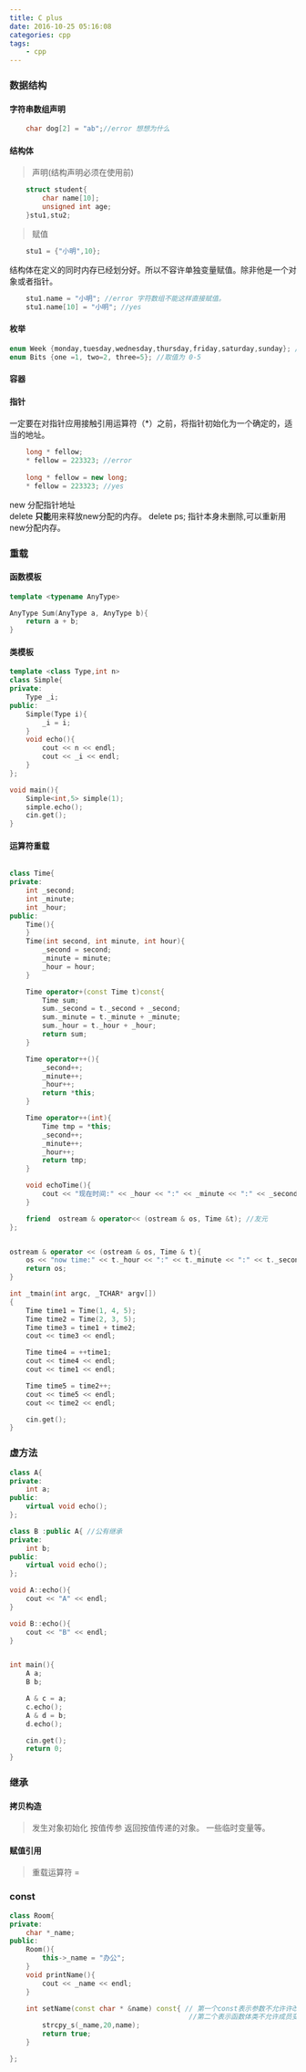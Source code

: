 ```yaml
---
title: C plus
date: 2016-10-25 05:16:08
categories: cpp
tags:
    - cpp
---
```


### 数据结构

#### 字符串数组声明
```cpp
    char dog[2] = "ab";//error 想想为什么
```

#### 结构体
> 声明(结构声明必须在使用前)
```cpp
    struct student{
    	char name[10];
    	unsigned int age;
    }stu1,stu2;
```
> 赋值
```cpp
    stu1 = {"小明",10}; 
```
结构体在定义的同时内存已经划分好。所以不容许单独变量赋值。除非他是一个对象或者指针。
```cpp
    stu1.name = "小明"; //error 字符数组不能这样直接赋值。
    stu1.name[10] = "小明"; //yes 
```
#### 枚举
```cpp
enum Week {monday,tuesday,wednesday,thursday,friday,saturday,sunday}; //取值为 0-7
enum Bits {one =1, two=2, three=5}; //取值为 0-5
```
#### 容器


#### 指针
一定要在对指针应用接触引用运算符（*）之前，将指针初始化为一个确定的，适当的地址。
```cpp
    long * fellow;
    * fellow = 223323; //error
    
    long * fellow = new long;
    * fellow = 223323; //yes
```
new 分配指针地址  
delete **只能**用来释放new分配的内存。 delete ps; 指针本身未删除,可以重新用new分配内存。
    

### 重载


#### 函数模板
```cpp
template <typename AnyType>

AnyType Sum(AnyType a, AnyType b){
	return a + b;
}
```
#### 类模板
```cpp
template <class Type,int n>
class Simple{
private:
	Type _i;
public:
	Simple(Type i){
		_i = i;
	}
	void echo(){
		cout << n << endl;
		cout << _i << endl;
	}
};

void main(){
	Simple<int,5> simple(1);
	simple.echo();
	cin.get();
}
```


#### 运算符重载
```cpp

class Time{
private:
	int _second;
	int _minute;
	int _hour;
public:
	Time(){
	}
	Time(int second, int minute, int hour){
		_second = second;
		_minute = minute;
		_hour = hour;
	}

	Time operator+(const Time t)const{
		Time sum;
		sum._second = t._second + _second;
		sum._minute = t._minute + _minute;
		sum._hour = t._hour + _hour;
		return sum;
	}

	Time operator++(){
		_second++;
		_minute++;
		_hour++;
		return *this;
	}

	Time operator++(int){
		Time tmp = *this;
		_second++;
		_minute++;
		_hour++;
		return tmp;
	}

	void echoTime(){
		cout << "现在时间:" << _hour << ":" << _minute << ":" << _second << endl;
	}

	friend  ostream & operator<< (ostream & os, Time &t); //友元
};


ostream & operator << (ostream & os, Time & t){
	os << "now time:" << t._hour << ":" << t._minute << ":" << t._second;
	return os;
}

int _tmain(int argc, _TCHAR* argv[])
{	
	Time time1 = Time(1, 4, 5);
	Time time2 = Time(2, 3, 5);
	Time time3 = time1 + time2;
	cout << time3 << endl;

	Time time4 = ++time1;
	cout << time4 << endl;
	cout << time1 << endl;

	Time time5 = time2++;
	cout << time5 << endl;
	cout << time2 << endl;

	cin.get();
}

```

### 虚方法

```cpp
class A{
private:
	int a;
public:
	virtual void echo();
};

class B :public A{ //公有继承
private:
	int b;
public:
	virtual void echo();
};

void A::echo(){
	cout << "A" << endl;
}

void B::echo(){
	cout << "B" << endl;
}


int main(){
	A a;
	B b;

	A & c = a;
	c.echo();
	A & d = b;
	d.echo();

	cin.get();
	return 0;
}

```


### 继承
####  拷贝构造
> 发生对象初始化
> 按值传参
> 返回按值传递的对象。
> 一些临时变量等。

#### 赋值引用
> 重载运算符 =

### const

```cpp
class Room{
private:
	char *_name;
public:
	Room(){
		this->_name = "办公";
	}
	void printName(){
		cout << _name << endl;
	}

	int setName(const char * &name) const{ // 第一个const表示参数不允许许改变。改成引用传参速度更快。
	                                        //第二个表示函数体类不允许成员变量赋值。 
		strcpy_s(_name,20,name);
        return true;
	}

};
```